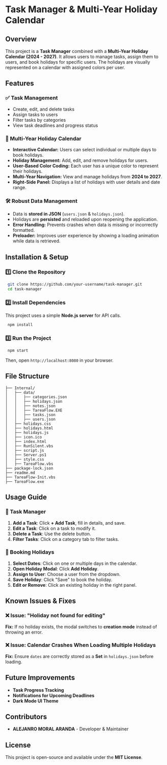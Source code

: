 # Task Manager & Multi-Year Holiday Calendar

## Overview

This project is a **Task Manager** combined with a **Multi-Year Holiday Calendar (2024 - 2027)**. It allows users to manage tasks, assign them to users, and book holidays for specific users. The holidays are visually represented on a calendar with assigned colors per user.

## Features

### ✅ Task Management

- Create, edit, and delete tasks
- Assign tasks to users
- Filter tasks by categories
- View task deadlines and progress status

### 📅 Multi-Year Holiday Calendar

- **Interactive Calendar:** Users can select individual or multiple days to book holidays.
- **Holiday Management:** Add, edit, and remove holidays for users.
- **User-Based Color Coding:** Each user has a unique color to represent their holidays.
- **Multi-Year Navigation:** View and manage holidays from **2024 to 2027**.
- **Right-Side Panel:** Displays a list of holidays with user details and date range.

### 🛠 Robust Data Management

- Data is **stored in JSON** (`users.json` & `holidays.json`).
- Holidays are **persisted** and reloaded upon reopening the application.
- **Error Handling:** Prevents crashes when data is missing or incorrectly formatted.
- **Preloader:** Improves user experience by showing a loading animation while data is retrieved.

## Installation & Setup

### 1️⃣ Clone the Repository

```sh
 git clone https://github.com/your-username/task-manager.git
 cd task-manager
```

### 2️⃣ Install Dependencies

This project uses a simple **Node.js server** for API calls.

```sh
 npm install
```

### 3️⃣ Run the Project

```sh
 npm start
```

Then, open `http://localhost:8080` in your browser.


## File Structure

```
├── Internal/
│   ├── data/
│   │   ├── categories.json
│   │   ├── holidays.json
│   │   ├── notes.json
│   │   ├── TareaFlow.EXE
│   │   ├── tasks.json
│   │   ├── users.json
│   ├── holidays.css
│   ├── holidays.html
│   ├── holidays.js
│   ├── icon.ico
│   ├── index.html
│   ├── RunSilent.vbs
│   ├── script.js
│   ├── Server.ps1
│   ├── style.css
│   ├── TareaFlow.vbs
├── package-lock.json
├── readme.md
├── TareaFlow-Init.vbs
├── TareaFlow.exe
```

## Usage Guide

### 🎯 Task Manager

1. **Add a Task**: Click **+ Add Task**, fill in details, and save.
2. **Edit a Task**: Click on a task to modify it.
3. **Delete a Task**: Use the delete button.
4. **Filter Tasks**: Click on a category tab to filter tasks.

### 📆 Booking Holidays

1. **Select Dates**: Click on one or multiple days in the calendar.
2. **Open Holiday Modal**: Click **Add Holiday**.
3. **Assign to User**: Choose a user from the dropdown.
4. **Save Holiday**: Click "Save" to book the holiday.
5. **Edit or Remove**: Click an existing holiday in the right panel.

## Known Issues & Fixes

### ❌ Issue: "Holiday not found for editing"

**Fix:** If no holiday exists, the modal switches to **creation mode** instead of throwing an error.

### ❌ Issue: Calendar Crashes When Loading Multiple Holidays

**Fix:** Ensure `dates` are correctly stored as a **Set** in `holidays.json` before loading.

## Future Improvements

- **Task Progress Tracking**
- **Notifications for Upcoming Deadlines**
- **Dark Mode UI Theme**

## Contributors

- **ALEJANRO MORAL ARANDA** - Developer & Maintainer

## License

This project is open-source and available under the **MIT License**.

